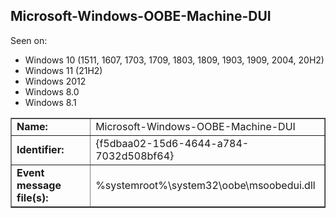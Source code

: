 ## Microsoft-Windows-OOBE-Machine-DUI

Seen on:
* Windows 10 (1511, 1607, 1703, 1709, 1803, 1809, 1903, 1909, 2004, 20H2)
* Windows 11 (21H2)
* Windows 2012
* Windows 8.0
* Windows 8.1

<table border="1" class="docutils">
  <tbody>
    <tr>
      <td><b>Name:</b></td>
      <td>Microsoft-Windows-OOBE-Machine-DUI</td>
    </tr>
    <tr>
      <td><b>Identifier:</b></td>
      <td>{f5dbaa02-15d6-4644-a784-7032d508bf64}</td>
    </tr>
    <tr>
      <td><b>Event message file(s):</b></td>
      <td>%systemroot%\system32\oobe\msoobedui.dll</td>
    </tr>
  </tbody>
</table>

&nbsp;

